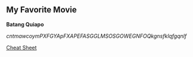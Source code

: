 ## My Favorite Movie
**Batang Quiapo**

*cntmawcoymPXFGYApFXAPEFASGGLMSOSGOWEGNFOQkgnsfklqfgqnlf*

[Cheat Sheet](https://www.markdownguide.org/cheat-sheet/)
